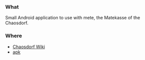 ### What
Small Android application to use with mete, the Matekasse of the Chaosdorf.

### Where
* [Chaosdorf Wiki](https://wiki.chaosdorf.de/Meteroid)
* [apk](https://github.com/chaosdorf/meteroid/raw/master/meteroid/meteroid-meteroid.apk)

